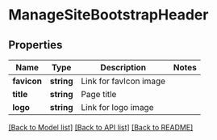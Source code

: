 # ManageSiteBootstrapHeader

## Properties
Name | Type | Description | Notes
------------ | ------------- | ------------- | -------------
**favicon** | **string** | Link for favIcon image | 
**title** | **string** | Page title | 
**logo** | **string** | Link for logo image | 

[[Back to Model list]](../README.md#documentation-for-models) [[Back to API list]](../README.md#documentation-for-api-endpoints) [[Back to README]](../README.md)



